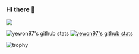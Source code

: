 ### Hi there 👋
<img src="https://img.shields.io/badge/JavaScript-JavaScript-F7DF1E" href="#"/>

![yewon97's github stats](https://github-readme-stats.vercel.app/api?username=yewon97&show_icons=true)
[![yewon97's github stats](https://github-readme-stats.vercel.app/api/top-langs/?username=yewon97&show_icons=true&hide_border=true&title_color=004386&icon_color=004386&layout=compact)](https://github.com/본인ID)

![trophy](https://github-profile-trophy.vercel.app/?username=yewon97)

<!--
**yewon97/yewon97** is a ✨ _special_ ✨ repository because its `README.md` (this file) appears on your GitHub profile.

Here are some ideas to get you started:

- 🔭 I’m currently working on ...
- 🌱 I’m currently learning ...
- 👯 I’m looking to collaborate on ...
- 🤔 I’m looking for help with ...
- 💬 Ask me about ...
- 📫 How to reach me: ...
- 😄 Pronouns: ...
- ⚡ Fun fact: ...
-->
